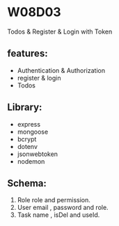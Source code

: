 # W08D03
Todos & Register & Login with  Token

## features:
- Authentication & Authorization
- register & login
- Todos

## Library:
- express
- mongoose
- bcrypt
- dotenv
- jsonwebtoken
- nodemon

## Schema:
1. Role
   role and permission.
2. User
   email , password and role.
3. Task
   name , isDel and useId.


